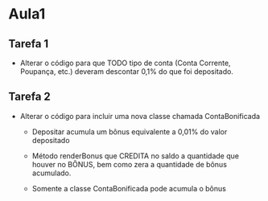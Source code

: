 # Aula1

## Tarefa 1 

- Alterar o código para que TODO tipo de conta (Conta Corrente, Poupança, etc.) deveram descontar 0,1% do que foi depositado.

## Tarefa 2 

- Alterar o código para incluir uma nova classe chamada ContaBonificada
  
  * Depositar acumula um bônus equivalente a 0,01% do valor depositado

  * Método renderBonus que CREDITA no saldo a quantidade que houver no BÔNUS, bem como zera a quantidade de bônus acumulado.

  * Somente a classe ContaBonificada pode acumula o bônus